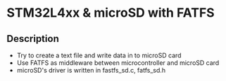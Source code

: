 # STM32L4xx & microSD with FATFS

## Description
- Try to create a text file and write data in to microSD card
- Use FATFS as middleware between microcontroller and microSD card
- microSD's driver is written in fastfs_sd.c, fatfs_sd.h
